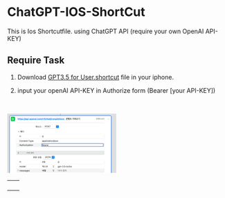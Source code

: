 # ChatGPT-IOS-ShortCut
This is Ios Shortcutfile. using ChatGPT API (require your own OpenAI API-KEY)


## Require Task

1. Download [GPT3.5 for User.shortcut]() file in your iphone.

2. input your openAI API-KEY in Authorize form (Bearer [your API-KEY])
<br>

<img src="https://github.com/seohyunjun/ChatGPT-IOS-ShortCut/blob/main/Require_Input" width="50%" height="50%" title="Github_Logo"></img>

<table>
  <tr>
    <td><img alt="" src="https://img1.daumcdn.net/thumb/R1280x0/?scode=mtistory2&fname=https%3A%2F%2Fblog.kakaocdn.net%2Fdn%2FbX8Vfi%2Fbtr1ddZwHOW%2FF6KGg0YFACzS1CrXDL5E71%2Fimg.png" /></td><td><img alt="" src="https://img1.daumcdn.net/thumb/R1280x0/?scode=mtistory2&fname=https%3A%2F%2Fblog.kakaocdn.net%2Fdn%2F3SEBf%2Fbtr1vr9R6Qs%2FHEk5tInSKenVlhV11bJxS1%2Fimg.png" /></td>
  <tr>
</table>
